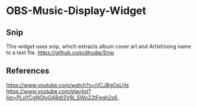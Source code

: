 # OBS-Music-Display-Widget


## Snip
This widget uses snip, which extracts album cover art and Artist/song name to a text file.
https://github.com/dlrudie/Snip


## References
https://www.youtube.com/watch?v=iVCJBgOsLHs
https://www.youtube.com/playlist?list=PLoYCgNOIyGABdI2V8I_SWo22tFpgh2s6_
